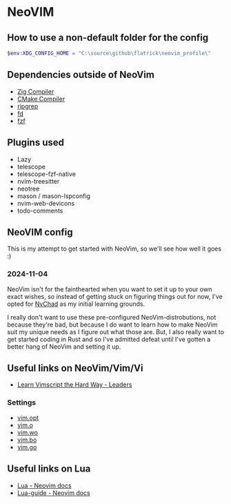 # NeoVIM

## How to use a non-default folder for the config

```powershell
$env:XDG_CONFIG_HOME = "C:\source\github\flatrick\neovim_profile\"
```

## Dependencies outside of NeoVim

- [Zig Compiler](https://ziglang.org/download/)
- [CMake Compiler](https://cmake.org/download/)
- [ripgrep](https://github.com/BurntSushi/ripgrep)
- [fd](https://github.com/sharkdp/fd)
- [fzf](https://github.com/junegunn/fzf)

## Plugins used

- Lazy
- telescope
- telescope-fzf-native
- nvim-treesitter
- neotree
- mason / mason-lspconfig
- nvim-web-devicons
- todo-comments

## NeoVIM config

This is my attempt to get started with NeoVim, so we'll see how well it goes :)

### 2024-11-04

NeoVim isn't for the fainthearted when you want to set it up to your own exact wishes,
so instead of getting stuck on figuring things out for now, I've opted for [NvChad](https://nvchad.com/) as my initial learning grounds.

I really don't want to use these pre-configured NeoVim-distrobutions, not because they're bad, 
but because I do want to learn how to make NeoVim suit my unique needs as I figure out what those are.
But, I also really want to get started coding in Rust and so I've admitted defeat until I've gotten a better hang of NeoVim and setting it up.

## Useful links on NeoVim/Vim/Vi

- [Learn Vimscript the Hard Way - Leaders](https://learnvimscriptthehardway.stevelosh.com/chapters/06.html)

### Settings

- [vim.opt](https://neovim.io/doc/user/lua.html#vim.opt)
- [vim.o](https://neovim.io/doc/user/lua.html#vim.o)
- [vim.wo](https://neovim.io/doc/user/lua.html#vim.wo)
- [vim.bo](https://neovim.io/doc/user/lua.html#vim.bo)
- [vim.go](https://neovim.io/doc/user/lua.html#vim.go)

## Useful links on Lua

- [Lua - Neovim docs](https://neovim.io/doc/user/lua.html)
- [Lua-guide - Neovim docs](https://neovim.io/doc/user/lua-guide.html)
